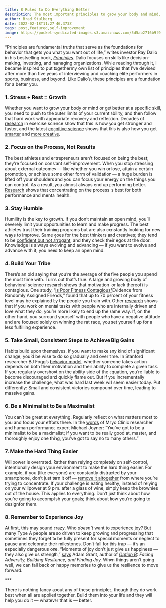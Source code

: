 ```yaml
---
title: 8 Rules to Do Everything Better
description: The most important principles to grow your body and mind.
author: Brad Stulberg
date: 2022-02-18T11:27:46.373Z
tags: post,featured,self-improvement
image: https://pocket-syndicated-images.s3.amazonaws.com/5d5ab2716b9f9.jpg
---
```

<!--StartFragment-->

“Principles are fundamental truths that serve as the foundations for behavior that gets you what you want out of life,” writes investor Ray Dalio in his bestselling book, *[Principles](https://aax-us-east.amazon-adsystem.com/x/c/QgqefVIXpD38BMs6BgvQlC8AAAFhEPHUiAEAAAFKAW7HN1o/https:/www.amazon.com/Principles-Life-Work-Ray-Dalio/dp/1501124021/ref=as_at?linkCode=w61&imprToken=vveRphaqw1p1rXUsmLrEbQ&slotNum=1&tag=NYTBS-20).* Dalio focuses on skills like decision-making, investing, and managing organizations. While reading through it, I became inspired to put togethermy own list of principles that I’ve devised after more than five years of interviewing and coaching elite performers in sports, business, and beyond. Like Dalio’s, these principles are a foundation for a better you.

### 1. Stress + Rest = Growth

Whether you want to grow your body or mind or get better at a specific skill, you need to push to the outer limits of your current ability, and then follow that hard work with appropriate recovery and reflection. Decades of [research](https://www.ncbi.nlm.nih.gov/pubmed/11828249?dopt=Abstract) in exercise science show that this is how you get stronger and faster, and the latest [cognitive science](https://pdfs.semanticscholar.org/abca/8265a420f9b2cf03c9768249b2f1d4d862a2.pdf) shows that this is also how you get [smarter](https://pdfs.semanticscholar.org/abca/8265a420f9b2cf03c9768249b2f1d4d862a2.pdf) and [more creative](http://www.annualreviews.org/doi/10.1146/annurev-psych-010814-015331).

### 2. Focus on the Process, Not Results

The best athletes and entrepreneurs aren’t focused on being the best; they’re focused on constant self-improvement. When you stop stressing about external outcomes — like whether you win or lose, attain a certain promotion, or achieve some other form of validation — a huge burden is lifted off your shoulders and you can focus your energy on the things you can control. As a result, you almost always end up performing better. [Research](https://selfdeterminationtheory.org/SDT/documents/2004_BaardDeciRyan.pdf) shows that concentrating on the process is best for both performance and mental health.

### 3. Stay Humble

Humility is the key to growth. If you don’t maintain an open mind, you’ll severely limit your opportunities to learn and make progress. The best athletes trust their training programs but are also constantly looking for new ways to improve. Same goes for the best thinkers and creatives; they tend to be [confident but not arrogant](https://aax-us-east.amazon-adsystem.com/x/c/QgqefVIXpD38BMs6BgvQlC8AAAFhEPHUiAEAAAFKAW7HN1o/https:/www.amazon.com/Creativity-Flow-Psychology-Discovery-Invention/dp/0062283251/ref=as_at?linkCode=w61&imprToken=vveRphaqw1p1rXUsmLrEbQ&slotNum=2), and they check their egos at the door. Knowledge is always evolving and advancing — if you want to evolve and advance with it, you need to keep an open mind.

### 4. Build Your Tribe

There’s an old saying that you’re the average of the five people you spend the most time with. Turns out that’s true. A large and growing body of behavioral science research shows that motivation (or lack thereof) is contagious. One study, “[Is Poor Fitness Contagious?](https://www.nber.org/papers/w16518)Evidence from Randomly Assigned Friends,” found that up to 70 percent of your fitness level may be explained by the people you train with. Other [research](https://www.jstor.org/stable/3094912) shows that if you work on mental tasks with people who are internally driven and love what they do, you’re more likely to end up the same way. If, on the other hand, you surround yourself with people who have a negative attitude and are focused solely on winning the rat race, you set yourself up for a less fulfilling experience.

### 5. Take Small, Consistent Steps to Achieve Big Gains

Habits build upon themselves. If you want to make any kind of significant change, you’d be wise to do so gradually and over time. In Stanford researcher BJ Fogg’s [behavior model](http://www.behaviormodel.org/), whether someone takes action depends on both their motivation and their ability to complete a given task. If you regularly overshoot on the ability side of the equation, you’re liable to become discouraged and quickly flame out. But if you incrementally increase the challenge, what was hard last week will seem easier today. Put differently: Small and consistent victories compound over time, leading to massive gains.

### 6. Be a Minimalist to Be a Maximalist

You can’t be great at everything. Regularly reflect on what matters most to you and focus your efforts there. In the [words](https://www.nytimes.com/2017/08/22/well/mind/maybe-we-all-need-a-little-less-balance.html) of Mayo Clinic researcher and human performance expert Michael Joyner: “You’ve got to be a minimalist to be a maximalist; if you want to be really good at, master, and thoroughly enjoy one thing, you’ve got to say no to many others.”

### 7. Make the Hard Thing Easier

Willpower is overrated. Rather than relying completely on self-control, intentionally design your environment to make the hard thing easier. For example, if you (like everyone) are constantly distracted by your smartphone, don’t just turn it off — [remove it altogether](https://www.outsideonline.com/2157451/how-use-your-phone-intention) from where you’re trying to concentrate. If your challenge is eating healthy, instead of relying on your willpower at 9 p.m. after a glass of wine, simply keep the brownies out of the house. This applies to everything. Don’t just think about how you’re going to accomplish your goals; think about how you’re going to designfor them.

### 8. Remember to Experience Joy

At first, this may sound crazy. Who *doesn’t* want to experience joy? But many Type A people are so driven to keep growing and progressing that sometimes they forget to be fully present for special moments or neglect to pause and celebrate their milestones. Don’t fall for this trap — it’s an especially dangerous one. “Moments of joy don’t just give us happiness — they also give us strength,” [says](https://www.thecut.com/2017/04/become-more-resilient-by-learning-to-take-joy-seriously.html) Adam Grant, author of *[Option B](https://aax-us-east.amazon-adsystem.com/x/c/QgqefVIXpD38BMs6BgvQlC8AAAFhEPHUiAEAAAFKAW7HN1o/https:/www.amazon.com/Option-Adversity-Building-Resilience-Finding/dp/1524732680/ref=as_at?linkCode=w61&imprToken=vveRphaqw1p1rXUsmLrEbQ&slotNum=3): Facing Adversity, Building Resilience, and Finding Joy.* When things aren’t going well, we can fall back on happy memories to give us the resilience to move forward.

\*\**

There is nothing fancy about any of these principles, though they do work best when all are applied together. Build them into your life and they will help you do it — whatever that is — better.

<!--EndFragment-->
